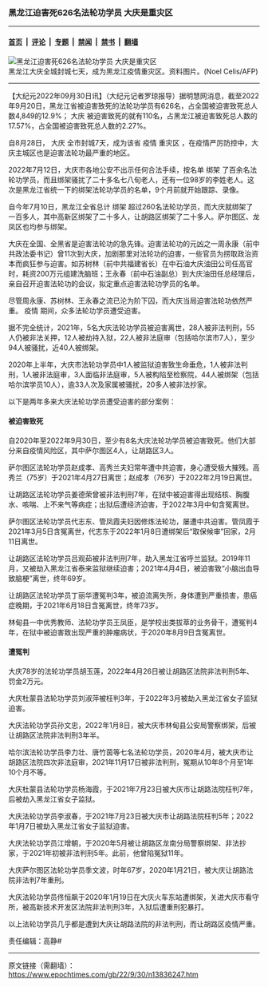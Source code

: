### 黑龙江迫害死626名法轮功学员 大庆是重灾区

---

#### [首页](../../../..?n13836247) &nbsp;|&nbsp; [评论](../../../../../epoch-comment?n13836247) &nbsp;|&nbsp; [专题](../../../../../epoch-special?n13836247) &nbsp;|&nbsp; [禁闻](../../../../../epoch-news?n13836247) &nbsp;|&nbsp; [禁书](../../../../../books?n13836247) &nbsp;|&nbsp; [翻墙](https://github.com/gfw-breaker/nogfw/blob/master/README.md?n13836247)


<div><img alt="黑龙江迫害死626名法轮功学员 大庆是重灾区" class="attachment-djy_600_400 size-djy_600_400 wp-post-image" src="https://i.epochtimes.com/assets/uploads/2022/10/id13836411-000_1VV1LR@1200x1200-600x400.jpeg"/>
<div class="caption">
 黑龙江大庆全城封城七天，成为黑龙江疫情重灾区。资料图片。(Noel Celis/AFP)
</div></div><hr/><div class="post_content" id="artbody" itemprop="articleBody">
 <!-- article content begin -->
 <p>
  【大纪元2022年09月30日讯】（大纪元记者罗琼报导）据明慧网消息，截至2022年9月20日，黑龙江省被迫害致死的法轮功学员有626名，占全国被迫害致死总人数4,849的12.9%；
  <ok href="https://www.epochtimes.com/gb/tag/%E5%A4%A7%E5%BA%86.html">
   大庆
  </ok>
  被迫害致死的就有110名，占黑龙江被迫害致死总人数的17.57%，占全国被迫害致死总人数的2.27%。
 </p>
 <p>
  自8月28日，
  <ok href="https://www.epochtimes.com/gb/tag/%E5%A4%A7%E5%BA%86.html">
   大庆
  </ok>
  全市封城7天，成为该省
  <ok href="https://www.epochtimes.com/gb/tag/%E7%96%AB%E6%83%85.html">
   疫情
  </ok>
  <ok href="https://www.epochtimes.com/gb/tag/%E9%87%8D%E7%81%BE%E5%8C%BA.html">
   重灾区
  </ok>
  ，在疫情严厉防控中，大庆主城区也是迫害法轮功最严重的地区。
 </p>
 <p>
  2022年7月12日，大庆市各地公安不出示任何合法手续，按名单
  <ok href="https://www.epochtimes.com/gb/tag/%E7%BB%91%E6%9E%B6.html">
   绑架
  </ok>
  了百余名法轮功学员，而且绑架骚扰了二十多名七八旬老人，还有一位98岁的李姓老人。这次是黑龙江省统一下的绑架法轮功学员的名单，9个月前就开始跟踪、录像。
 </p>
 <p>
  自今年7月10日，黑龙江全省总计
  <ok href="https://www.epochtimes.com/gb/tag/%E7%BB%91%E6%9E%B6.html">
   绑架
  </ok>
  超过260名法轮功学员，而大庆就绑架了一百多人，其中高新区绑架了二十多人，让胡路区绑架了二十多人。萨尔图区、龙凤区也均参与绑架。
 </p>
 <p>
  大庆在全国、全黑省是迫害法轮功的急先锋。迫害法轮功的元凶之一周永康（前中共政法委书记）曾11次到大庆，加剧那里对法轮功的迫害，一些官员为捞取政治资本而疯狂参与迫害。如苏树林（前中共福建省长）在中石油大庆油田公司任高官时，耗资200万元组建洗脑班；王永春（前中石油副总）到大庆油田任总经理后，亲自召开迫害法轮功的会议，拟定重点迫害法轮功学员的名单。
 </p>
 <p>
  尽管周永康、苏树林、王永春之流已沦为阶下囚，而大庆当局迫害法轮功依然严重。
  <ok href="https://www.epochtimes.com/gb/tag/%E7%96%AB%E6%83%85.html">
   疫情
  </ok>
  期间，众多法轮功学员遭受迫害。
 </p>
 <p>
  据不完全统计，2021年，5名大庆法轮功学员被迫害离世，28人被非法判刑，55人仍被非法关押，12人被劫持入狱，22人被非法庭审（包括哈尔滨市7人），至少94人被骚扰，近40人被绑架。
 </p>
 <p>
  2020年上半年，大庆市法轮功学员中1人被监狱迫害致生命垂危，1人被非法判刑，1人被非法庭审，3人面临非法庭审，5人被构陷至检察院，44人被绑架（包括哈尔滨学员10人），逾33人次及家属被骚扰，20多人被非法抄家。
 </p>
 <p>
  以下是两年多来大庆法轮功学员遭受迫害的部分案例：
 </p>
 <h4>
  被迫害致死
 </h4>
 <p>
  自2020年至2022年9月30日，至少有8名大庆法轮功学员被迫害致死。他们大部分来自疫情风险区，其中萨尔图区4人，让胡路区3人。
 </p>
 <p>
  萨尔图区法轮功学员赵成孝、高秀兰夫妇常年遭中共迫害，身心遭受极大摧残。高秀兰（75岁）于2021年4月27日离世；赵成孝（76岁）于2022年2月19日离世。
 </p>
 <p>
  让胡路区法轮功学员姜德荣曾被非法判刑7年，在狱中被迫害得出现结核、胸腹水、咳喘、上不来气等病症；出狱后遭经济迫害，于2022年3月中旬含冤离世。
 </p>
 <p>
  萨尔图区法轮功学员代志东、管凤霞夫妇因修炼法轮功，屡遭中共迫害。管凤霞于2021年3月5日含冤离世，代志东于2022年1月8日遭绑架后“取保候审”回家，2月11日离世。
 </p>
 <p>
  让胡路区法轮功学员吕观茹被非法判刑7年，劫入黑龙江省呼兰监狱。2019年11月，又被劫入黑龙江省泰来监狱继续迫害；2021年4月4日，被迫害致“小脑出血导致脑梗”离世，终年69岁。
 </p>
 <p>
  让胡路区法轮功学员丁丽华遭冤判3年，被迫流离失所，身体遭到严重损害，患癌症晚期，于2021年6月18日含冤离世，终年73岁。
 </p>
 <p>
  林甸县一中优秀教师、法轮功学员王凤臣，是学校出类拔萃的业务骨干，遭冤判4年，在狱中被迫害致出现严重的肿瘤病状，于2020年8月9日含冤离世。
 </p>
 <h4>
  遭冤判
 </h4>
 <p>
  大庆78岁的法轮功学员胡玉莲，2022年4月26日被让胡路区法院非法判刑5年、罚金2万元。
 </p>
 <p>
  大庆杜蒙县法轮功学员刘淑萍被枉判3年，于2022年3月被劫入黑龙江省女子监狱迫害。
 </p>
 <p>
  大庆法轮功学员孙文忠，2022年1月8日，被大庆市林甸县公安局警察绑架，后被让胡路区法院非法判刑3年半。
 </p>
 <p>
  哈尔滨法轮功学员李力壮、唐竹茵等七名法轮功学员，2020年4月，被大庆市让胡路区法院四次非法庭审，2021年11月17日被非法判刑，冤期从10年8个月至1年10个月不等。
 </p>
 <p>
  大庆杜蒙县法轮功学员杨海霞，于2021年7月23日被大庆市让胡路法院枉判7年，后被劫入黑龙江省女子监狱。
 </p>
 <p>
  大庆法轮功学员李淑春，于2021年7月23日被大庆市让胡路法院枉判5年；2022年1月7日被劫入黑龙江省女子监狱迫害。
 </p>
 <p>
  大庆法轮功学员江增朝，于2020年5月被让胡路区龙南分局警察绑架、非法抄家，于2021年初被非法判刑5年。此前，他曾陷冤狱11年。
 </p>
 <p>
  大庆萨尔图区法轮功学员季文波，时年67岁，2020年1月21日，被大庆让胡路法院非法判7年重刑。
 </p>
 <p>
  大庆法轮功学员佟恒飙于2020年1月19日在大庆火车东站遭绑架，关进大庆市看守所，被高新技术开发区法院非法判刑3年，入狱后遭重刑犯暴打。
 </p>
 <p>
  以上法轮功学员几乎都是遭到大庆让胡路法院的非法判刑，而让胡路区疫情严重。
 </p>
 <p>
  责任编辑：高静#
 </p>
 <!-- article content end -->
 <div id="below_article_ad">
 </div>
</div>


---

原文链接（需翻墙）：https://www.epochtimes.com/gb/22/9/30/n13836247.htm